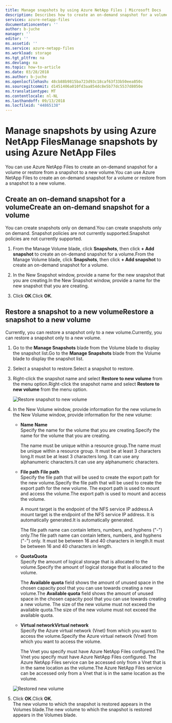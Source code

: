 ```yaml
---
title: Manage snapshots by using Azure NetApp Files | Microsoft Docs
description: Describes how to create an on-demand snapshot for a volume or restore from a snapshot to a new volume by using Azure NetApp Files.
services: azure-netapp-files
documentationcenter: ''
author: b-juche
manager: ''
editor: ''
ms.assetid: ''
ms.service: azure-netapp-files
ms.workload: storage
ms.tgt_pltfrm: na
ms.devlang: na
ms.topic: how-to-article
ms.date: 03/28/2018
ms.author: b-juche
ms.openlocfilehash: 48cb88b9815ba723d93c18caf63f33b50eea850c
ms.sourcegitcommit: d1451406a010fd3aa854dc8e5b77dc5537d8050e
ms.translationtype: MT
ms.contentlocale: nl-NL
ms.lasthandoff: 09/13/2018
ms.locfileid: "44865138"
---
```

# <a name="manage-snapshots-by-using-azure-netapp-files"></a><span data-ttu-id="799fa-103">Manage snapshots by using Azure NetApp Files</span><span class="sxs-lookup"><span data-stu-id="799fa-103">Manage snapshots by using Azure NetApp Files</span></span>
<span data-ttu-id="799fa-104">You can use Azure NetApp Files to create an on-demand snapshot for a volume or restore from a snapshot to a new volume.</span><span class="sxs-lookup"><span data-stu-id="799fa-104">You can use Azure NetApp Files to create an on-demand snapshot for a volume or restore from a snapshot to a new volume.</span></span>

## <a name="create-an-on-demand-snapshot-for-a-volume"></a><span data-ttu-id="799fa-105">Create an on-demand snapshot for a volume</span><span class="sxs-lookup"><span data-stu-id="799fa-105">Create an on-demand snapshot for a volume</span></span>
<span data-ttu-id="799fa-106">You can create snapshots only on demand.</span><span class="sxs-lookup"><span data-stu-id="799fa-106">You can create snapshots only on demand.</span></span>  <span data-ttu-id="799fa-107">Snapshot policies are not currently supported.</span><span class="sxs-lookup"><span data-stu-id="799fa-107">Snapshot policies are not currently supported.</span></span>  
1.  <span data-ttu-id="799fa-108">From the Manage Volume blade, click **Snapshots**, then click **+ Add snapshot** to create an on-demand snapshot for a volume.</span><span class="sxs-lookup"><span data-stu-id="799fa-108">From the Manage Volume blade, click **Snapshots**, then click **+ Add snapshot** to create an on-demand snapshot for a volume.</span></span>

2.  <span data-ttu-id="799fa-109">In the New Snapshot window, provide a name for the new snapshot that you are creating.</span><span class="sxs-lookup"><span data-stu-id="799fa-109">In the New Snapshot window, provide a name for the new snapshot that you are creating.</span></span>   

3. <span data-ttu-id="799fa-110">Click **OK**.</span><span class="sxs-lookup"><span data-stu-id="799fa-110">Click **OK**.</span></span> 


## <a name="restore-a-snapshot-to-a-new-volume"></a><span data-ttu-id="799fa-111">Restore a snapshot to a new volume</span><span class="sxs-lookup"><span data-stu-id="799fa-111">Restore a snapshot to a new volume</span></span>
<span data-ttu-id="799fa-112">Currently, you can restore a snapshot only to a new volume.</span><span class="sxs-lookup"><span data-stu-id="799fa-112">Currently, you can restore a snapshot only to a new volume.</span></span> 
1. <span data-ttu-id="799fa-113">Go to the **Manage Snapshots** blade from the Volume blade to display the snapshot list.</span><span class="sxs-lookup"><span data-stu-id="799fa-113">Go to the **Manage Snapshots** blade from the Volume blade to display the snapshot list.</span></span> 
2. <span data-ttu-id="799fa-114">Select a snapshot to restore.</span><span class="sxs-lookup"><span data-stu-id="799fa-114">Select a snapshot to restore.</span></span>  
3. <span data-ttu-id="799fa-115">Right-click the snapshot name and select **Restore to new volume** from the menu option.</span><span class="sxs-lookup"><span data-stu-id="799fa-115">Right-click the snapshot name and select **Restore to new volume** from the menu option.</span></span>  

    ![Restore snapshot to new volume](../media/azure-netapp-files/azure-netapp-files-snapshot-restore-to-new-volume.png)

4. <span data-ttu-id="799fa-117">In the New Volume window, provide information for the new volume:</span><span class="sxs-lookup"><span data-stu-id="799fa-117">In the New Volume window, provide information for the new volume:</span></span>  
    * <span data-ttu-id="799fa-118">**Name** </span><span class="sxs-lookup"><span data-stu-id="799fa-118">**Name** </span></span>  
        <span data-ttu-id="799fa-119">Specify the name for the volume that you are creating.</span><span class="sxs-lookup"><span data-stu-id="799fa-119">Specify the name for the volume that you are creating.</span></span>  
        
        <span data-ttu-id="799fa-120">The name must be unique within a resource group.</span><span class="sxs-lookup"><span data-stu-id="799fa-120">The name must be unique within a resource group.</span></span> <span data-ttu-id="799fa-121">It must be at least 3 characters long.</span><span class="sxs-lookup"><span data-stu-id="799fa-121">It must be at least 3 characters long.</span></span>  <span data-ttu-id="799fa-122">It can use any alphanumeric characters.</span><span class="sxs-lookup"><span data-stu-id="799fa-122">It can use any alphanumeric characters.</span></span>

    * <span data-ttu-id="799fa-123">**File path**   </span><span class="sxs-lookup"><span data-stu-id="799fa-123">**File path**   </span></span>  
        <span data-ttu-id="799fa-124">Specify the file path that will be used to create the export path for the new volume.</span><span class="sxs-lookup"><span data-stu-id="799fa-124">Specify the file path that will be used to create the export path for the new volume.</span></span> <span data-ttu-id="799fa-125">The export path is used to mount and access the volume.</span><span class="sxs-lookup"><span data-stu-id="799fa-125">The export path is used to mount and access the volume.</span></span>   
        
        <span data-ttu-id="799fa-126">A mount target is the endpoint of the NFS service IP address.</span><span class="sxs-lookup"><span data-stu-id="799fa-126">A mount target is the endpoint of the NFS service IP address.</span></span> <span data-ttu-id="799fa-127">It is automatically generated.</span><span class="sxs-lookup"><span data-stu-id="799fa-127">It is automatically generated.</span></span>   
        
        <span data-ttu-id="799fa-128">The file path name can contain letters, numbers, and hyphens ("-") only.</span><span class="sxs-lookup"><span data-stu-id="799fa-128">The file path name can contain letters, numbers, and hyphens ("-") only.</span></span> <span data-ttu-id="799fa-129">It must be between 16 and 40 characters in length.</span><span class="sxs-lookup"><span data-stu-id="799fa-129">It must be between 16 and 40 characters in length.</span></span> 

    * <span data-ttu-id="799fa-130">**Quota**</span><span class="sxs-lookup"><span data-stu-id="799fa-130">**Quota**</span></span>  
        <span data-ttu-id="799fa-131">Specify the amount of logical storage that is allocated to the volume.</span><span class="sxs-lookup"><span data-stu-id="799fa-131">Specify the amount of logical storage that is allocated to the volume.</span></span>  

        <span data-ttu-id="799fa-132">The **Available quota** field shows the amount of unused space in the chosen capacity pool that you can use towards creating a new volume.</span><span class="sxs-lookup"><span data-stu-id="799fa-132">The **Available quota** field shows the amount of unused space in the chosen capacity pool that you can use towards creating a new volume.</span></span> <span data-ttu-id="799fa-133">The size of the new volume must not exceed the available quota.</span><span class="sxs-lookup"><span data-stu-id="799fa-133">The size of the new volume must not exceed the available quota.</span></span>

    *   <span data-ttu-id="799fa-134">**Virtual network**</span><span class="sxs-lookup"><span data-stu-id="799fa-134">**Virtual network**</span></span>  
        <span data-ttu-id="799fa-135">Specify the Azure virtual network (Vnet) from which you want to access the volume.</span><span class="sxs-lookup"><span data-stu-id="799fa-135">Specify the Azure virtual network (Vnet) from which you want to access the volume.</span></span> 
        
        <span data-ttu-id="799fa-136">The Vnet you specify must have Azure NetApp Files configured.</span><span class="sxs-lookup"><span data-stu-id="799fa-136">The Vnet you specify must have Azure NetApp Files configured.</span></span> <span data-ttu-id="799fa-137">The Azure NetApp Files service can be accessed only from a Vnet that is in the same location as the volume.</span><span class="sxs-lookup"><span data-stu-id="799fa-137">The Azure NetApp Files service can be accessed only from a Vnet that is in the same location as the volume.</span></span>  

    ![Restored new volume](../media/azure-netapp-files/azure-netapp-files-snapshot-new-volume.png) 
    
5. <span data-ttu-id="799fa-139">Click **OK**.</span><span class="sxs-lookup"><span data-stu-id="799fa-139">Click **OK**.</span></span>   
    <span data-ttu-id="799fa-140">The new volume to which the snapshot is restored appears in the Volumes blade.</span><span class="sxs-lookup"><span data-stu-id="799fa-140">The new volume to which the snapshot is restored appears in the Volumes blade.</span></span>

